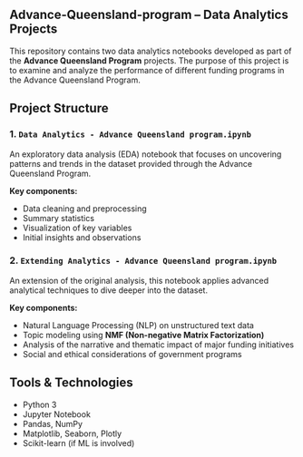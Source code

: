 ## Advance-Queensland-program – Data Analytics Projects

This repository contains two data analytics notebooks developed as part of the **Advance Queensland Program** projects. The purpose of this project is to examine and analyze the performance of different funding programs in the Advance Queensland Program.

## Project Structure

### 1. `Data Analytics - Advance Queensland program.ipynb`
An exploratory data analysis (EDA) notebook that focuses on uncovering patterns and trends in the dataset provided through the Advance Queensland Program.

**Key components:**
- Data cleaning and preprocessing
- Summary statistics
- Visualization of key variables
- Initial insights and observations

### 2. `Extending Analytics - Advance Queensland program.ipynb`
An extension of the original analysis, this notebook applies advanced analytical techniques to dive deeper into the dataset.

**Key components:**
- Natural Language Processing (NLP) on unstructured text data
- Topic modeling using **NMF (Non-negative Matrix Factorization)**
- Analysis of the narrative and thematic impact of major funding initiatives
- Social and ethical considerations of government programs

## Tools & Technologies

- Python 3
- Jupyter Notebook
- Pandas, NumPy
- Matplotlib, Seaborn, Plotly
- Scikit-learn (if ML is involved)

